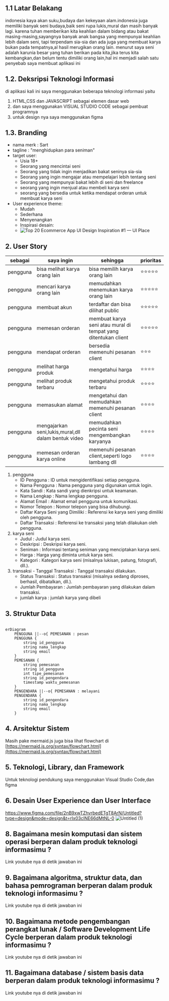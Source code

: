 ## 1.1 Latar Belakang

indonesia kaya akan suku,budaya dan kekeyaan alam.indonesia juga memiliki banyak seni budaya,baik seni rupa lukis,mural dan masih banyak lagi. karena tuhan memberikan kita keahlian dalam bidang atau bakat masing-masing,sayangnya banyak anak bangsa yang mempunyai keahlian lebih dalam seni, tapi terpendam sia-sia dan ada juga yang membuat karya bukan pada tempatnya,al hasil merugikan orang lain. menurut saya seni adalah karunia besar yang tuhan berikan pada kita,jika terus kita kembangkan,dan belum tentu dimiliki orang lain,hal ini memjadi salah satu penyebab saya membuat aplikasi ini                              
## 1.2. Deksripsi Teknologi Informasi

di aplikasi kali ini saya menggunakan beberapa teknologi informasi yaitu
1. HTML,CSS dan JAVASCRIPT sebagai elemen dasar web
2. dan saya menggunakan VISUAL STUDIO CODE sebagai pembuat programnya
3. untuk design nya saya menggunakan figma 


## 1.3. Branding

- nama merk : Sart                                                                                                 
- tagline : "menghidupkan para seniman"                                              
- target user: 
    - Usia 18+                                                                                                
    - Seorang yang mencintai seni                                                                          
    - Seorang yang tidak ingin menjadikan bakat seninya sia-sia
    - Seorang yang ingin mengajar atau mempelajari lebih tentang seni
    - Seorang yang mempunyai bakat lebih di seni dan freelance
    - seorang yang ingin menjual atau membeli karya seni
    - seorang yang bersedia untuk ketika mendapat orderan untuk membuat karya seni 
- User experience theme:
   - Mudah
   - Sederhana
   - Menyenangkan
   - Inspirasi desain:
   - ![Top 20 Ecommerce App UI Design Inspiration #1 — UI Place](https://github.com/Azispanji24/azis-job-interview-if/assets/144518898/8c84cf0e-621e-4784-ac12-7f399400e691)

  






## 2. User Story

sebagai | saya ingin | sehingga | prioritas
---|---|---|---
pengguna | bisa melihat karya orang lain | bisa memilih karya orang lain | ⭐⭐⭐⭐⭐
pengguna | mencari karya orang lain | memudahkan menemukan karya orang lain | ⭐⭐⭐⭐⭐
pengguna | membuat akun | terdaftar dan bisa dilihat public | ⭐⭐⭐⭐⭐
pengguna | memesan orderan | membuat karya seni atau mural di tempat yang ditentukan client | ⭐⭐⭐⭐⭐
pengguna | mendapat orderan | bersedia memenuhi pesanan client | ⭐⭐⭐
pengguna | melihat harga produk | mengetahui harga | ⭐⭐⭐⭐
pengguna | melihat produk terbaru | mengetahui produk terbaru | ⭐⭐⭐⭐
pengguna | memasukan alamat | mengetahui dan memudahkan memenuhi pesanan client | ⭐⭐⭐⭐
pengguna | mengajarkan seni,lukis,mural,dll dalam bentuk video | memudahkan pecinta seni mengembangkan karyanya | ⭐⭐⭐⭐
pengguna | memesan orderan karya online | memenuhi pesanan client,seperti logo lambang dll | ⭐⭐⭐⭐

1. pengguna                                                                                                        
    - ID Pengguna : ID untuk mengidentifikasi setiap pengguna.
    - Nama Pengguna : Nama pengguna yang digunakan untuk login.
    - Kata Sandi : Kata sandi yang dienkripsi untuk keamanan.
    - Nama Lengkap : Nama lengkap pengguna.
    - Alamat Email : Alamat email pengguna untuk komunikasi.
    - Nomor Telepon : Nomor telepon yang bisa dihubungi.
    - Daftar Karya Seni yang Dimiliki : Referensi ke karya seni yang dimiliki oleh pengguna.
    - Daftar Transaksi : Referensi ke transaksi yang telah dilakukan oleh pengguna.
2. karya seni
    - Judul : Judul karya seni.
    - Deskripsi : Deskripsi karya seni.
    - Seniman : Informasi tentang seniman yang menciptakan karya seni.
    - Harga : Harga yang diminta untuk karya seni.
    - Kategori : Kategori karya seni (misalnya lukisan, patung, fotografi, dll.).
3. transaksi                                                                                                              - Tanggal Transaksi : Tanggal transaksi dilakukan.
    - Status Transaksi : Status transaksi (misalnya sedang diproses, berhasil, dibatalkan, dll.).
    - Jumlah Pembayaran : Jumlah pembayaran yang dilakukan dalam transaksi.
    - jumlah karya : jumlah karya yang dibeli
## 3. Struktur Data


      
```mermaid

erDiagram
    PENGGUNA ||--o{ PEMESANAN : pesan
    PENGGUNA {
        string id_pengguna
        string nama_lengkap
        string email
    }
    PEMESANAN {
        string pemesanan
        string id_pengguna
        int tipe_pemesanan
        string id_pengendara
        timestamp waktu_pemesanan
    }
    PENGENDARA ||--o{ PEMESANAN : melayani
    PENGENDARA {
        string id_pengendara
        string nama_lengkap
        string email
    }

```

## 4. Arsitektur Sistem

Masih pake mermaid.js juga bisa lihat flowchart di [https://mermaid.js.org/syntax/flowchart.html](https://mermaid.js.org/syntax/flowchart.html)

## 5. Teknologi, Library, dan Framework
Untuk teknologi pendukung saya menggunakan Visual Studio Code,dan figma 
## 6. Desain User Experience dan User Interface
https://www.figma.com/file/2nB9xwTZhvrbedETgT8ArN/Untitled?type=design&mode=design&t=rIx03clNE66dMtNL-0
![Untitled (1)](https://github.com/Azispanji24/azis-job-interview-if/assets/144518898/4da87cfc-bd75-4dce-8ab3-5aae79cdd9a9)


## 8. Bagaimana mesin komputasi dan sistem operasi berperan dalam produk teknologi informasimu ?

Link youtube nya di detik jawaban ini

## 9. Bagaimana algoritma, struktur data, dan bahasa pemrograman berperan dalam produk teknologi informasimu ?

Link youtube nya di detik jawaban ini

## 10. Bagaimana metode pengembangan perangkat lunak / Software Development Life Cycle berperan dalam produk teknologi informasimu ?

Link youtube nya di detik jawaban ini

## 11. Bagaimana database / sistem basis data berperan dalam produk teknologi informasimu ?

Link youtube nya di detik jawaban ini

